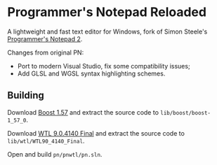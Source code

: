 # Programmer's Notepad Reloaded

A lightweight and fast text editor for Windows, fork of Simon Steele's [Programmer's Notepad 2](http://www.pnotepad.org/).

Changes from original PN:
- Port to modern Visual Studio, fix some compatibility issues;
- Add GLSL and WGSL syntax highlighting schemes.

## Building

Download [Boost 1.57](https://archives.boost.io/release/1.57.0/source/boost_1_57_0.7z) and extract the source code to `lib/boost/boost-1_57_0`.

Download [WTL 9.0.4140 Final](https://sourceforge.net/projects/wtl/files/WTL%209.0/WTL%209.0.4140%20Final/WTL90_4140_Final.zip/download) and extract the source code to `lib/wtl/WTL90_4140_Final`.

Open and build `pn/pnwtl/pn.sln`.
